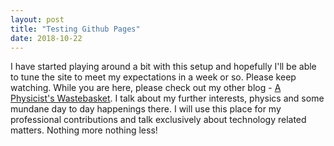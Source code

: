 ```yaml
---
layout: post
title: "Testing Github Pages"
date: 2018-10-22
---
```


I have started playing around a bit with this setup and hopefully I'll be able to tune the site to meet my expectations in a week or so. Please keep watching. While you are here, please check out my other blog - [A Physicist's Wastebasket](https://theoretischephysiker.wordpress.com). I talk about my further interests, physics and some mundane day to day happenings there. I will use this place for my professional contributions and talk exclusively about technology related matters. Nothing more nothing less!
